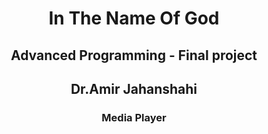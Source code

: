 <center>
<h1>
In The Name Of God
</h1>
<h2>
Advanced Programming - Final project
</h2>
<h2>
Dr.Amir Jahanshahi
</h2>
<h3>
Media Player
</center>
